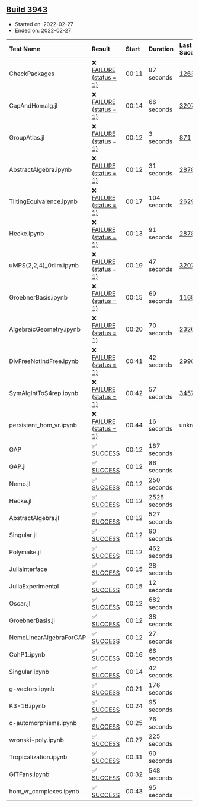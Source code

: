 ## [Build 3943](https://oscarci.mathematik.uni-kl.de/job/oscar-stable/3943/)

* Started on: 2022-02-27
* Ended on: 2022-02-27

| Test Name    | Result | Start | Duration | Last Success | First Failure |
|:-------------|:-------|:------|:---------|:-------------|:--------------|
| CheckPackages | ❌ [FAILURE (status = 1)](https://oscarci.mathematik.uni-kl.de/job/oscar-stable/3943/artifact/logs/build-3943/CheckPackages.log) | 00:11 | 87 seconds | [1263](https://oscarci.mathematik.uni-kl.de/job/oscar-stable/1263/) | [1264](https://oscarci.mathematik.uni-kl.de/job/oscar-stable/1264/) |
| CapAndHomalg.jl | ❌ [FAILURE (status = 1)](https://oscarci.mathematik.uni-kl.de/job/oscar-stable/3943/artifact/logs/build-3943/CapAndHomalg.jl.log) | 00:14 | 66 seconds | [3207](https://oscarci.mathematik.uni-kl.de/job/oscar-stable/3207/) | [3208](https://oscarci.mathematik.uni-kl.de/job/oscar-stable/3208/) |
| GroupAtlas.jl | ❌ [FAILURE (status = 1)](https://oscarci.mathematik.uni-kl.de/job/oscar-stable/3943/artifact/logs/build-3943/GroupAtlas.jl.log) | 00:12 | 3 seconds | [871](https://oscarci.mathematik.uni-kl.de/job/oscar-stable/871/) | [872](https://oscarci.mathematik.uni-kl.de/job/oscar-stable/872/) |
| AbstractAlgebra.ipynb | ❌ [FAILURE (status = 1)](https://oscarci.mathematik.uni-kl.de/job/oscar-stable/3943/artifact/logs/build-3943/AbstractAlgebra.ipynb.log) | 00:12 | 31 seconds | [2878](https://oscarci.mathematik.uni-kl.de/job/oscar-stable/2878/) | [2879](https://oscarci.mathematik.uni-kl.de/job/oscar-stable/2879/) |
| TiltingEquivalence.ipynb | ❌ [FAILURE (status = 1)](https://oscarci.mathematik.uni-kl.de/job/oscar-stable/3943/artifact/logs/build-3943/TiltingEquivalence.ipynb.log) | 00:17 | 104 seconds | [2629](https://oscarci.mathematik.uni-kl.de/job/oscar-stable/2629/) | [2630](https://oscarci.mathematik.uni-kl.de/job/oscar-stable/2630/) |
| Hecke.ipynb | ❌ [FAILURE (status = 1)](https://oscarci.mathematik.uni-kl.de/job/oscar-stable/3943/artifact/logs/build-3943/Hecke.ipynb.log) | 00:13 | 91 seconds | [2878](https://oscarci.mathematik.uni-kl.de/job/oscar-stable/2878/) | [2879](https://oscarci.mathematik.uni-kl.de/job/oscar-stable/2879/) |
| uMPS(2,2,4)_0dim.ipynb | ❌ [FAILURE (status = 1)](https://oscarci.mathematik.uni-kl.de/job/oscar-stable/3943/artifact/logs/build-3943/uMPS-2-2-4-_0dim.ipynb.log) | 00:19 | 47 seconds | [3207](https://oscarci.mathematik.uni-kl.de/job/oscar-stable/3207/) | [3208](https://oscarci.mathematik.uni-kl.de/job/oscar-stable/3208/) |
| GroebnerBasis.ipynb | ❌ [FAILURE (status = 1)](https://oscarci.mathematik.uni-kl.de/job/oscar-stable/3943/artifact/logs/build-3943/GroebnerBasis.ipynb.log) | 00:15 | 69 seconds | [1168](https://oscarci.mathematik.uni-kl.de/job/oscar-stable/1168/) | [1169](https://oscarci.mathematik.uni-kl.de/job/oscar-stable/1169/) |
| AlgebraicGeometry.ipynb | ❌ [FAILURE (status = 1)](https://oscarci.mathematik.uni-kl.de/job/oscar-stable/3943/artifact/logs/build-3943/AlgebraicGeometry.ipynb.log) | 00:20 | 70 seconds | [2326](https://oscarci.mathematik.uni-kl.de/job/oscar-stable/2326/) | [2327](https://oscarci.mathematik.uni-kl.de/job/oscar-stable/2327/) |
| DivFreeNotIndFree.ipynb | ❌ [FAILURE (status = 1)](https://oscarci.mathematik.uni-kl.de/job/oscar-stable/3943/artifact/logs/build-3943/DivFreeNotIndFree.ipynb.log) | 00:41 | 42 seconds | [2998](https://oscarci.mathematik.uni-kl.de/job/oscar-stable/2998/) | [2999](https://oscarci.mathematik.uni-kl.de/job/oscar-stable/2999/) |
| SymAlgIntToS4rep.ipynb | ❌ [FAILURE (status = 1)](https://oscarci.mathematik.uni-kl.de/job/oscar-stable/3943/artifact/logs/build-3943/SymAlgIntToS4rep.ipynb.log) | 00:42 | 57 seconds | [3457](https://oscarci.mathematik.uni-kl.de/job/oscar-stable/3457/) | [3458](https://oscarci.mathematik.uni-kl.de/job/oscar-stable/3458/) |
| persistent_hom_vr.ipynb | ❌ [FAILURE (status = 1)](https://oscarci.mathematik.uni-kl.de/job/oscar-stable/3943/artifact/logs/build-3943/persistent_hom_vr.ipynb.log) | 00:44 | 16 seconds | unknown | unknown |
| GAP | ✅ [SUCCESS](https://oscarci.mathematik.uni-kl.de/job/oscar-stable/3943/artifact/logs/build-3943/GAP.log) | 00:12 | 187 seconds |  |  |
| GAP.jl | ✅ [SUCCESS](https://oscarci.mathematik.uni-kl.de/job/oscar-stable/3943/artifact/logs/build-3943/GAP.jl.log) | 00:12 | 86 seconds |  |  |
| Nemo.jl | ✅ [SUCCESS](https://oscarci.mathematik.uni-kl.de/job/oscar-stable/3943/artifact/logs/build-3943/Nemo.jl.log) | 00:12 | 250 seconds |  |  |
| Hecke.jl | ✅ [SUCCESS](https://oscarci.mathematik.uni-kl.de/job/oscar-stable/3943/artifact/logs/build-3943/Hecke.jl.log) | 00:12 | 2528 seconds |  |  |
| AbstractAlgebra.jl | ✅ [SUCCESS](https://oscarci.mathematik.uni-kl.de/job/oscar-stable/3943/artifact/logs/build-3943/AbstractAlgebra.jl.log) | 00:12 | 527 seconds |  |  |
| Singular.jl | ✅ [SUCCESS](https://oscarci.mathematik.uni-kl.de/job/oscar-stable/3943/artifact/logs/build-3943/Singular.jl.log) | 00:12 | 90 seconds |  |  |
| Polymake.jl | ✅ [SUCCESS](https://oscarci.mathematik.uni-kl.de/job/oscar-stable/3943/artifact/logs/build-3943/Polymake.jl.log) | 00:12 | 462 seconds |  |  |
| JuliaInterface | ✅ [SUCCESS](https://oscarci.mathematik.uni-kl.de/job/oscar-stable/3943/artifact/logs/build-3943/JuliaInterface.log) | 00:15 | 28 seconds |  |  |
| JuliaExperimental | ✅ [SUCCESS](https://oscarci.mathematik.uni-kl.de/job/oscar-stable/3943/artifact/logs/build-3943/JuliaExperimental.log) | 00:15 | 12 seconds |  |  |
| Oscar.jl | ✅ [SUCCESS](https://oscarci.mathematik.uni-kl.de/job/oscar-stable/3943/artifact/logs/build-3943/Oscar.jl.log) | 00:12 | 682 seconds |  |  |
| GroebnerBasis.jl | ✅ [SUCCESS](https://oscarci.mathematik.uni-kl.de/job/oscar-stable/3943/artifact/logs/build-3943/GroebnerBasis.jl.log) | 00:12 | 38 seconds |  |  |
| NemoLinearAlgebraForCAP | ✅ [SUCCESS](https://oscarci.mathematik.uni-kl.de/job/oscar-stable/3943/artifact/logs/build-3943/NemoLinearAlgebraForCAP.log) | 00:12 | 27 seconds |  |  |
| CohP1.ipynb | ✅ [SUCCESS](https://oscarci.mathematik.uni-kl.de/job/oscar-stable/3943/artifact/logs/build-3943/CohP1.ipynb.log) | 00:16 | 66 seconds |  |  |
| Singular.ipynb | ✅ [SUCCESS](https://oscarci.mathematik.uni-kl.de/job/oscar-stable/3943/artifact/logs/build-3943/Singular.ipynb.log) | 00:14 | 42 seconds |  |  |
| g-vectors.ipynb | ✅ [SUCCESS](https://oscarci.mathematik.uni-kl.de/job/oscar-stable/3943/artifact/logs/build-3943/g-vectors.ipynb.log) | 00:21 | 176 seconds |  |  |
| K3-16.ipynb | ✅ [SUCCESS](https://oscarci.mathematik.uni-kl.de/job/oscar-stable/3943/artifact/logs/build-3943/K3-16.ipynb.log) | 00:24 | 95 seconds |  |  |
| c-automorphisms.ipynb | ✅ [SUCCESS](https://oscarci.mathematik.uni-kl.de/job/oscar-stable/3943/artifact/logs/build-3943/c-automorphisms.ipynb.log) | 00:25 | 76 seconds |  |  |
| wronski-poly.ipynb | ✅ [SUCCESS](https://oscarci.mathematik.uni-kl.de/job/oscar-stable/3943/artifact/logs/build-3943/wronski-poly.ipynb.log) | 00:27 | 225 seconds |  |  |
| Tropicalization.ipynb | ✅ [SUCCESS](https://oscarci.mathematik.uni-kl.de/job/oscar-stable/3943/artifact/logs/build-3943/Tropicalization.ipynb.log) | 00:31 | 90 seconds |  |  |
| GITFans.ipynb | ✅ [SUCCESS](https://oscarci.mathematik.uni-kl.de/job/oscar-stable/3943/artifact/logs/build-3943/GITFans.ipynb.log) | 00:32 | 548 seconds |  |  |
| hom_vr_complexes.ipynb | ✅ [SUCCESS](https://oscarci.mathematik.uni-kl.de/job/oscar-stable/3943/artifact/logs/build-3943/hom_vr_complexes.ipynb.log) | 00:43 | 95 seconds |  |  |
